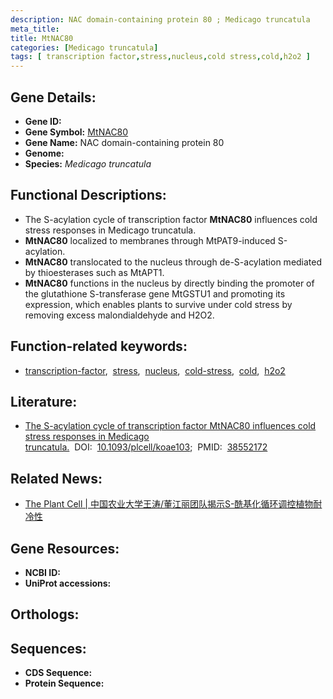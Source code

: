 ```yaml
---
description: NAC domain-containing protein 80 ; Medicago truncatula
meta_title:
title: MtNAC80
categories: [Medicago truncatula]
tags: [ transcription factor,stress,nucleus,cold stress,cold,h2o2 ]
---
```


## Gene Details:
- **Gene ID:** []()
- **Gene Symbol:** <u>MtNAC80</u>
- **Gene Name:** NAC domain-containing protein 80
- **Genome:** 
- **Species:** *Medicago truncatula*

## Functional Descriptions:
   - The S-acylation cycle of transcription factor **MtNAC80** influences cold stress responses in Medicago truncatula.
   - **MtNAC80** localized to membranes through MtPAT9-induced S-acylation.
   - **MtNAC80** translocated to the nucleus through de-S-acylation mediated by thioesterases such as MtAPT1.
   - **MtNAC80** functions in the nucleus by directly binding the promoter of the glutathione S-transferase gene MtGSTU1 and promoting its expression, which enables plants to survive under cold stress by removing excess malondialdehyde and H2O2.

## Function-related keywords:
   - [transcription-factor](/tags/transcription-factor/),&nbsp;&nbsp;[stress](/tags/stress/),&nbsp;&nbsp;[nucleus](/tags/nucleus/),&nbsp;&nbsp;[cold-stress](/tags/cold-stress/),&nbsp;&nbsp;[cold](/tags/cold/),&nbsp;&nbsp;[h2o2](/tags/h2o2/)

## Literature:
   - [The S-acylation cycle of transcription factor MtNAC80 influences cold stress responses in Medicago truncatula.](https://www.doi.org/10.1093/plcell/koae103)&nbsp;&nbsp;DOI:&nbsp;&nbsp;[10.1093/plcell/koae103](https://www.doi.org/10.1093/plcell/koae103);&nbsp;&nbsp;PMID:&nbsp;&nbsp;[38552172](https://pubmed.ncbi.nlm.nih.gov/38552172/)

## Related News:
   - [The Plant Cell | 中国农业大学王涛/董江丽团队揭示S-酰基化循环调控植物耐冷性](https://mp.weixin.qq.com/s?__biz=Mzg3MDEwNDEyMg==&mid=2247565919&idx=2&sn=4672ea0b7a7f03e8e21f6274d29ba88d&chksm=cf87a8c87050603f3e1d91631d80921b5fd325410ef7a0918085eb7101d6fd94267971de0fa3&scene=27#wechat_redirect)

## Gene Resources:
- **NCBI ID:**  [](https://www.ncbi.nlm.nih.gov/search/all/?term=)
- **UniProt accessions:**  [](https://www.uniprot.org/uniprotkb//entry)

## Orthologs:

## Sequences:
- **CDS Sequence:**
- **Protein Sequence:**
